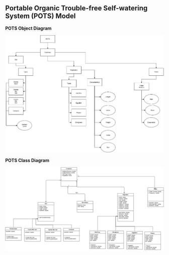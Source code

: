 ## **P**ortable **O**rganic **T**rouble-free **S**elf-watering System (**POTS**) Model

**POTS Object Diagram**

![POTS Object Diagram](../../images/POTSObjectDiagramFinal.jpg.jpg)


**POTS Class Diagram**

![POTS Class Diagram](../../images/POTSClassDiagramFinal.jpg)
